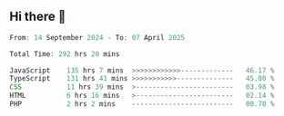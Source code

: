 ## Hi there 👋
<!--START_SECTION:Muni-->

```Javascript
From: 14 September 2024 - To: 07 April 2025

Total Time: 292 hrs 20 mins

JavaScript    135 hrs 7 mins  >>>>>>>>>>>>-------------   46.17 %
TypeScript    131 hrs 41 mins >>>>>>>>>>>--------------   45.00 %
CSS           11 hrs 39 mins  >------------------------   03.98 %
HTML          6 hrs 16 mins   >------------------------   02.14 %
PHP           2 hrs 2 mins    -------------------------   00.70 %
```

<!--END_SECTION:Muni-->
